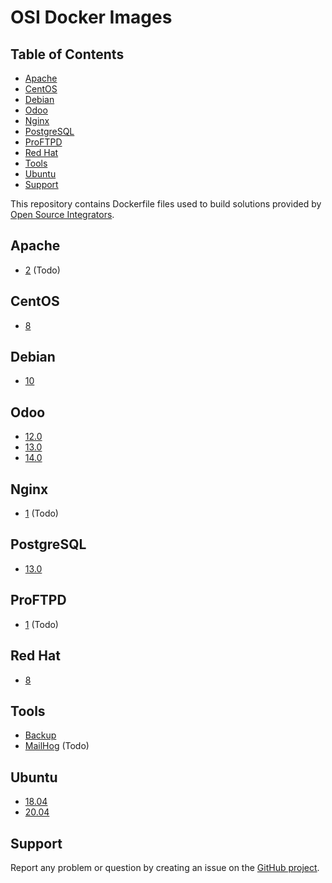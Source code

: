 # OSI Docker Images

## Table of Contents
* [Apache](https://github.com/ursais/docker#Apache)
* [CentOS](https://github.com/ursais/docker#CentOS)
* [Debian](https://github.com/ursais/docker#Debian)
* [Odoo](https://github.com/ursais/docker#Odoo)
* [Nginx](https://github.com/ursais/docker#Nginx)
* [PostgreSQL](https://github.com/ursais/docker#PostgreSQL)
* [ProFTPD](https://github.com/ursais/docker#ProFTPD)
* [Red Hat](https://github.com/ursais/docker#Red-Hat)
* [Tools](https://github.com/ursais/docker#Tools)
* [Ubuntu](https://github.com/ursais/docker#Ubuntu)
* [Support](https://github.com/ursais/docker#Support)

This repository contains Dockerfile files used to build solutions provided by
[Open Source Integrators](https://www.opensourceintegrators.com).

## Apache

* [2](https://github.com/ursais/docker/blob/master/apache/2/Dockerfile) (Todo)

## CentOS

* [8](https://github.com/ursais/docker/blob/master/centos/8/Dockerfile)

## Debian

* [10](https://github.com/ursais/docker/blob/master/debian/10/Dockerfile)

## Odoo

* [12.0](https://github.com/ursais/docker/blob/master/odoo/12.0/Dockerfile)
* [13.0](https://github.com/ursais/docker/blob/master/odoo/13.0/Dockerfile)
* [14.0](https://github.com/ursais/docker/blob/master/odoo/14.0/Dockerfile)

## Nginx

* [1](https://github.com/ursais/docker/blob/master/nginx/1/Dockerfile) (Todo)

## PostgreSQL

* [13.0](https://github.com/ursais/docker/blob/master/postgresql/13.0/Dockerfile)

## ProFTPD

* [1](https://github.com/ursais/docker/blob/master/proftpd/1/Dockerfile) (Todo)

## Red Hat

* [8](https://github.com/ursais/docker/blob/master/redhat/8/Dockerfile)

## Tools

* [Backup](https://github.com/ursais/docker/blob/master/backup/Dockerfile)
* [MailHog](https://github.com/ursais/docker/blob/master/mailhog/Dockerfile) (Todo)

## Ubuntu

* [18.04](https://github.com/ursais/docker/blob/master/ubuntu/18.04/Dockerfile)
* [20.04](https://github.com/ursais/docker/blob/master/ubuntu/20.04/Dockerfile)

## Support

Report any problem or question by creating an issue on the
[GitHub project](https://github.com/ursais/docker/issues).

